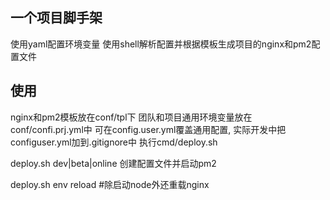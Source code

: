 ## 一个项目脚手架
  使用yaml配置环境变量 使用shell解析配置并根据模板生成项目的nginx和pm2配置文件
## 使用
nginx和pm2模板放在conf/tpl下
团队和项目通用环境变量放在 conf/confi.prj.yml中
可在config.user.yml覆盖通用配置, 实际开发中把configuser.yml加到.gitignore中
执行cmd/deploy.sh

deploy.sh dev|beta|online 创建配置文件并启动pm2

deploy.sh env reload #除启动node外还重载nginx

~~~下次面试再说写了个脚手架面试官就不会觉得我吹牛逼了~~~